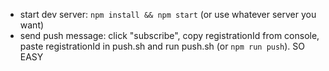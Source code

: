 * start dev server: `npm install && npm start` (or use whatever server you want)
* send push message: click "subscribe", copy registrationId from console, paste registrationId in push.sh and run push.sh (or `npm run push`). SO EASY
